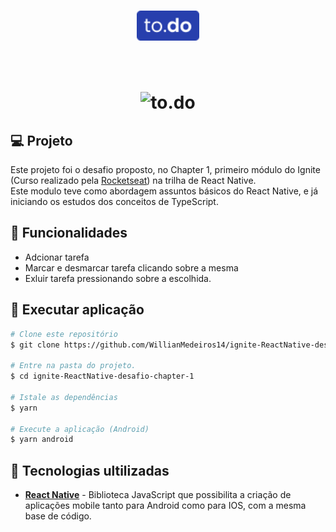 
<h1 align="center">
   <img alt="logo to.do" title="logotodo" src="assets/img/logo.png" width="100px" /><br>
</h1>

<br>

<h1 align="center">
  <img alt="to.do" title="to.do" src="assets/img/todo.gif" width=230/>
</h1>

## 💻 Projeto

Este projeto foi o desafio proposto, no Chapter 1, primeiro módulo do Ignite (Curso realizado pela [Rocketseat](https://rocketseat.com.br/)) na trilha de React Native.<br>
Este modulo teve como abordagem assuntos básicos do React Native, e já iniciando os estudos dos conceitos de TypeScript.


## 💬 Funcionalidades

- Adcionar tarefa
- Marcar e desmarcar tarefa clicando sobre a mesma
- Exluir tarefa pressionando sobre a escolhida.

## 🎲 Executar aplicação
```bash
# Clone este repositório
$ git clone https://github.com/WillianMedeiros14/ignite-ReactNative-desafio-chapter-1.git

# Entre na pasta do projeto.
$ cd ignite-ReactNative-desafio-chapter-1

# Istale as dependências
$ yarn

# Execute a aplicação (Android)
$ yarn android

```

## 🚀 Tecnologias ultilizadas

-  **[React Native](https://reactnative.dev/)** - Biblioteca JavaScript que possibilita a criação de aplicações mobile tanto para Android como para IOS, com a mesma base de código.

